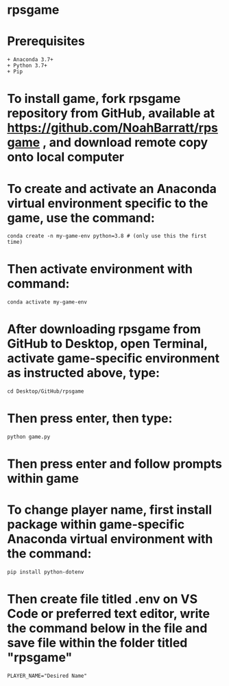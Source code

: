 # rpsgame

# Prerequisites
    + Anaconda 3.7+
    + Python 3.7+
    + Pip

# To install game, fork rpsgame repository from GitHub, available at https://github.com/NoahBarratt/rpsgame , and download remote copy onto local computer

# To create and activate an Anaconda virtual environment specific to the game, use the command: 
    conda create -n my-game-env python=3.8 # (only use this the first time) 
# Then activate environment with command: 
    conda activate my-game-env

# After downloading rpsgame from GitHub to Desktop, open Terminal, activate game-specific environment as instructed above, type: 
    cd Desktop/GitHub/rpsgame 
# Then press enter, then type: 
    python game.py 
# Then press enter and follow prompts within game

# To change player name, first install package within game-specific Anaconda virtual environment with the command: 
    pip install python-dotenv 
# Then create file titled .env on VS Code or preferred text editor, write the command below in the file and save file within the folder titled "rpsgame"
    PLAYER_NAME="Desired Name" 
